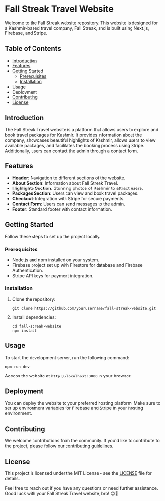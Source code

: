 # Fall Streak Travel Website

Welcome to the Fall Streak website repository. This website is designed for a Kashmir-based travel company, Fall Streak, and is built using Next.js, Firebase, and Stripe.

## Table of Contents
- [Introduction](#introduction)
- [Features](#features)
- [Getting Started](#getting-started)
  - [Prerequisites](#prerequisites)
  - [Installation](#installation)
- [Usage](#usage)
- [Deployment](#deployment)
- [Contributing](#contributing)
- [License](#license)

## Introduction
The Fall Streak Travel website is a platform that allows users to explore and book travel packages for Kashmir. It provides information about the company, showcases beautiful highlights of Kashmir, allows users to view available packages, and facilitates the booking process using Stripe. Additionally, users can contact the admin through a contact form.

## Features
- **Header**: Navigation to different sections of the website.
- **About Section**: Information about Fall Streak Travel.
- **Highlights Section**: Stunning photos of Kashmir to attract users.
- **Packages Section**: Users can view and book travel packages.
- **Checkout**: Integration with Stripe for secure payments.
- **Contact Form**: Users can send messages to the admin.
- **Footer**: Standard footer with contact information.

## Getting Started
Follow these steps to set up the project locally.

### Prerequisites
- Node.js and npm installed on your system.
- Firebase project set up with Firestore for database and Firebase Authentication.
- Stripe API keys for payment integration.

### Installation
1. Clone the repository:
   ```
   git clone https://github.com/yourusername/fall-streak-website.git
   ```

2. Install dependencies:
   ```
   cd fall-streak-website
   npm install
   ```
## Usage
To start the development server, run the following command:
```
npm run dev
```
Access the website at `http://localhost:3000` in your browser.

## Deployment
You can deploy the website to your preferred hosting platform. Make sure to set up environment variables for Firebase and Stripe in your hosting environment.

## Contributing
We welcome contributions from the community. If you'd like to contribute to the project, please follow our [contributing guidelines](CONTRIBUTING.md).

## License
This project is licensed under the MIT License - see the [LICENSE](LICENSE) file for details.

Feel free to reach out if you have any questions or need further assistance. Good luck with your Fall Streak Travel website, bro! 😊🌄
